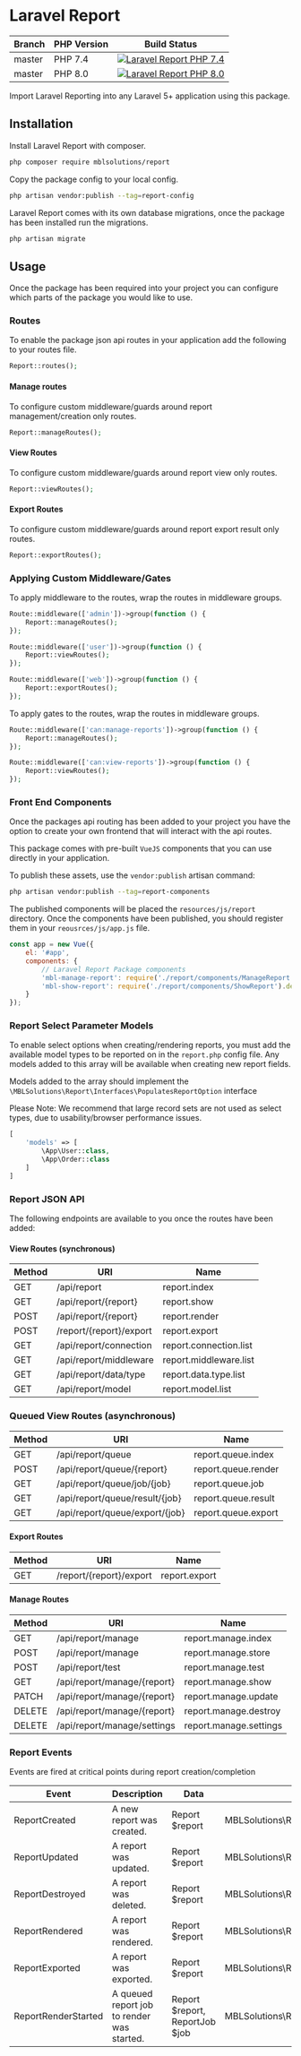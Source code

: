 # Laravel Report

|Branch|PHP Version|Build Status|
|---|---|---|
|master| PHP 7.4 |[![Laravel Report PHP 7.4](https://github.com/mblsolutions/report/actions/workflows/laravel-report-php-7-4.yml/badge.svg)](https://github.com/mblsolutions/report/actions/workflows/laravel-report-php-7-4.yml)|
|master| PHP 8.0 |[![Laravel Report PHP 8.0](https://github.com/mblsolutions/report/actions/workflows/laravel-report-php.yml/badge.svg)](https://github.com/mblsolutions/report/actions/workflows/laravel-report-php.yml)|

Import Laravel Reporting into any Laravel 5+ application using this package.

## Installation

Install Laravel Report with composer.

```bash
php composer require mblsolutions/report
```

Copy the package config to your local config.

```bash
php artisan vendor:publish --tag=report-config
```

Laravel Report comes with its own database migrations, once the package has been installed run the
migrations.

```bash
php artisan migrate
``` 

## Usage

Once the package has been required into your project you can configure which parts of the package you 
would like to use.

### Routes

To enable the package json api routes in your application add the following to your routes file.

```php
Report::routes();
```

#### Manage routes

To configure custom middleware/guards around report management/creation only routes.

```php
Report::manageRoutes();
```

#### View Routes

To configure custom middleware/guards around report view only routes.

```php
Report::viewRoutes();
```

#### Export Routes

To configure custom middleware/guards around report export result only routes.

```php
Report::exportRoutes();
```

### Applying Custom Middleware/Gates

To apply middleware to the routes, wrap the routes in middleware groups.

```php
Route::middleware(['admin'])->group(function () {
    Report::manageRoutes();
});

Route::middleware(['user'])->group(function () {
    Report::viewRoutes();
});

Route::middleware(['web'])->group(function () {
    Report::exportRoutes();
});
```

To apply gates to the routes, wrap the routes in middleware groups.

```php
Route::middleware(['can:manage-reports'])->group(function () {
    Report::manageRoutes();
});

Route::middleware(['can:view-reports'])->group(function () {
    Report::viewRoutes();
});
```

### Front End Components

Once the packages api routing has been added to your project you have the option to create your own frontend 
that will interact with the api routes.

This package comes with pre-built `VueJS` components that you can use directly in your application.

To publish these assets, use the ```vendor:publish``` artisan command:

```bash
php artisan vendor:publish --tag=report-components
```

The published components will be placed the ```resources/js/report``` directory. Once the components have been 
published, you should register them in your ```reousrces/js/app.js``` file.

```javascript
const app = new Vue({
    el: '#app',
    components: {
        // Laravel Report Package components
        'mbl-manage-report': require('./report/components/ManageReport').default,
        'mbl-show-report': require('./report/components/ShowReport').default
    }
});
```

### Report Select Parameter Models

To enable select options when creating/rendering reports, you must add the available model types to be reported on in the 
`report.php` config file. Any models added to this array will be available when creating new report fields.

Models added to the array should implement the `\MBLSolutions\Report\Interfaces\PopulatesReportOption` interface

Please Note: We recommend that large record sets are not used as select types, due to usability/browser performance issues.

```php
[
    'models' => [
        \App\User::class,
        \App\Order::class
    ]
]
```

### Report JSON API

The following endpoints are available to you once the routes have been added:

#### View Routes (synchronous)

| Method    | URI                           | Name                      |
| ---       | ---                           | ---                       |
| GET       | /api/report                   | report.index              |
| GET       | /api/report/{report}          | report.show               |
| POST      | /api/report/{report}          | report.render             |
| POST      | /report/{report}/export       | report.export             |
| GET       | /api/report/connection        | report.connection.list    |
| GET       | /api/report/middleware        | report.middleware.list    |
| GET       | /api/report/data/type         | report.data.type.list     |
| GET       | /api/report/model             | report.model.list         |


### Queued View Routes (asynchronous)

| Method    | URI                               | Name                      |
| ---       | ---                               | ---                       |
| GET       | /api/report/queue                 | report.queue.index        |
| POST      | /api/report/queue/{report}        | report.queue.render       |
| GET       | /api/report/queue/job/{job}       | report.queue.job          |
| GET       | /api/report/queue/result/{job}    | report.queue.result       |
| GET       | /api/report/queue/export/{job}    | report.queue.export       |

#### Export Routes

| Method    | URI                           | Name                      |
| ---       | ---                           | ---                       |
| GET       | /report/{report}/export       | report.export             |

#### Manage Routes

| Method    | URI                           | Name                      |
| ---       | ---                           | ---                       |
| GET       | /api/report/manage            | report.manage.index       |
| POST      | /api/report/manage            | report.manage.store       |
| POST      | /api/report/test              | report.manage.test        |
| GET       | /api/report/manage/{report}   | report.manage.show        |
| PATCH     | /api/report/manage/{report}   | report.manage.update      |
| DELETE    | /api/report/manage/{report}   | report.manage.destroy     |
| DELETE    | /api/report/manage/settings   | report.manage.settings    |

### Report Events

Events are fired at critical points during report creation/completion

| Event               | Description                                | Data                           | Namespace                                          |
| ---                 | ---                                        | ---                            | ---                                                |
| ReportCreated       | A new report was created.                  | Report $report                 |  MBLSolutions\Report\Events\ReportCreated          |
| ReportUpdated       | A report was updated.                      | Report $report                 |  MBLSolutions\Report\Events\ReportUpdated          |
| ReportDestroyed     | A report was deleted.                      | Report $report                 |  MBLSolutions\Report\Events\ReportDestroyed        |
| ReportRendered      | A report was rendered.                     | Report $report                 |  MBLSolutions\Report\Events\ReportRendered         |
| ReportExported      | A report was exported.                     | Report $report                 |  MBLSolutions\Report\Events\ReportExported         |
| ReportRenderStarted | A queued report job to render was started. | Report $report, ReportJob $job |  MBLSolutions\Report\Events\ReportRenderStarted    |
